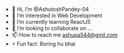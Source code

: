 - 👋 Hi, I’m @AshutoshPandey-04
- 👀 I’m interested in Web Development
- 🌱 I’m currently learning ReactJS
- 💞️ I’m looking to collaborate on ...
- 📫 How to reach me ashupa544@gmil.com
- ⚡ Fun fact: Boring hu bhai

<!---
AshutoshPandey-04/AshutoshPandey-04 is a ✨ special ✨ repository because its `README.md` (this file) appears on your GitHub profile.
You can click the Preview link to take a look at your changes.
--->
